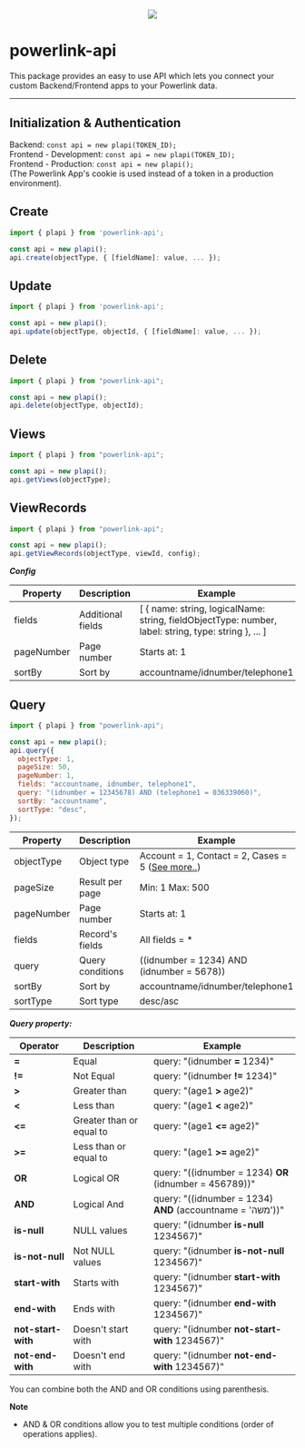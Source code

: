 <h1 align="center"><img src="https://avatars.githubusercontent.com/u/16842403?v=4"></h1>

# powerlink-api

This package provides an easy to use API which lets you connect your custom Backend/Frontend apps to your Powerlink data.

---

## Initialization & Authentication

Backend: `const api = new plapi(TOKEN_ID);`\
Frontend - Development: `const api = new plapi(TOKEN_ID);`\
Frontend - Production: `const api = new plapi();`\
(The Powerlink App's cookie is used instead of a token in a production environment).

## Create

```js
import { plapi } from 'powerlink-api';

const api = new plapi();
api.create(objectType, { [fieldName]: value, ... });
```

## Update

```js
import { plapi } from 'powerlink-api';

const api = new plapi();
api.update(objectType, objectId, { [fieldName]: value, ... });
```

## Delete

```js
import { plapi } from "powerlink-api";

const api = new plapi();
api.delete(objectType, objectId);
```

## Views

```js
import { plapi } from "powerlink-api";

const api = new plapi();
api.getViews(objectType);
```

## ViewRecords

```js
import { plapi } from "powerlink-api";

const api = new plapi();
api.getViewRecords(objectType, viewId, config);
```

**_Config_**

| Property   | Description       | Example                                                                                              |     |
| ---------- | ----------------- | ---------------------------------------------------------------------------------------------------- | --- |
| fields     | Additional fields | [ { name: string, logicalName: string, fieldObjectType: number, label: string, type: string }, ... ] |     |
| pageNumber | Page number       | Starts at: 1                                                                                         |
| sortBy     | Sort by           | accountname/idnumber/telephone1                                                                      |

## Query

```js
import { plapi } from "powerlink-api";

const api = new plapi();
api.query({
  objectType: 1,
  pageSize: 50,
  pageNumber: 1,
  fields: "accountname, idnumber, telephone1",
  query: "(idnumber = 12345678) AND (telephone1 = 036339060)",
  sortBy: "accountname",
  sortType: "desc",
});
```

| Property   | Description      | Example                                                                                                                                 |
| ---------- | ---------------- | --------------------------------------------------------------------------------------------------------------------------------------- |
| objectType | Object type      | Account = 1, Contact = 2, Cases = 5 (<a href="https://api.powerlink.co.il/_common/viewrecordsystemsettings.aspx?oid=58">See more..</a>) |
| pageSize   | Result per page  | Min: 1 Max: 500                                                                                                                         |
| pageNumber | Page number      | Starts at: 1                                                                                                                            |
| fields     | Record's fields  | All fields = \*                                                                                                                         |
| query      | Query conditions | ((idnumber = 1234) AND (idnumber = 5678))                                                                                               |
| sortBy     | Sort by          | accountname/idnumber/telephone1                                                                                                         |
| sortType   | Sort type        | desc/asc                                                                                                                                |

**_Query property:_**

| Operator           | Description              | Example                                                    |
| ------------------ | ------------------------ | ---------------------------------------------------------- |
| **=**              | Equal                    | query: "(idnumber **=** 1234)"                             |
| **!=**             | Not Equal                | query: "(idnumber **!=** 1234)"                            |
| **>**              | Greater than             | query: "(age1 **>** age2)"                                 |
| **<**              | Less than                | query: "(age1 **<** age2)"                                 |
| **<=**             | Greater than or equal to | query: "(age1 **<=** age2)"                                |
| **>=**             | Less than or equal to    | query: "(age1 **>=** age2)"                                |
| **OR**             | Logical OR               | query: "((idnumber = 1234) **OR** (idnumber = 456789))"    |
| **AND**            | Logical And              | query: "((idnumber = 1234) **AND** (accountname = 'משה'))" |
| **is-null**        | NULL values              | query: "(idnumber **is-null** 1234567)"                    |
| **is-not-null**    | Not NULL values          | query: "(idnumber **is-not-null** 1234567)"                |
| **start-with**     | Starts with              | query: "(idnumber **start-with** 1234567)"                 |
| **end-with**       | Ends with                | query: "(idnumber **end-with** 1234567)"                   |
| **not-start-with** | Doesn't start with       | query: "(idnumber **not-start-with** 1234567)"             |
| **not-end-with**   | Doesn't end with         | query: "(idnumber **not-end-with** 1234567)"               |

You can combine both the AND and OR conditions using parenthesis.

**Note**

- AND & OR conditions allow you to test multiple conditions (order of operations applies).
